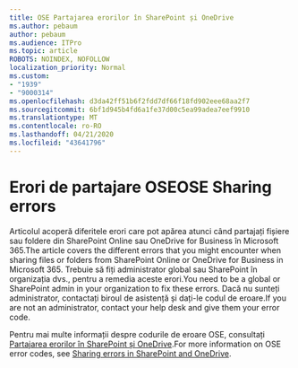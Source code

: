 ```yaml
---
title: OSE Partajarea erorilor în SharePoint și OneDrive
ms.author: pebaum
author: pebaum
ms.audience: ITPro
ms.topic: article
ROBOTS: NOINDEX, NOFOLLOW
localization_priority: Normal
ms.custom:
- "1939"
- "9000314"
ms.openlocfilehash: d3da42ff51b6f2fdd7df66f18fd902eee68aa2f7
ms.sourcegitcommit: 6bf1d945b4fd6a1fe37d00c5ea99adea7eef9910
ms.translationtype: MT
ms.contentlocale: ro-RO
ms.lasthandoff: 04/21/2020
ms.locfileid: "43641796"
---
```

# <a name="ose-sharing-errors"></a><span data-ttu-id="9738e-102">Erori de partajare OSE</span><span class="sxs-lookup"><span data-stu-id="9738e-102">OSE Sharing errors</span></span>

<span data-ttu-id="9738e-103">Articolul acoperă diferitele erori care pot apărea atunci când partajați fișiere sau foldere din SharePoint Online sau OneDrive for Business în Microsoft 365.</span><span class="sxs-lookup"><span data-stu-id="9738e-103">The article covers the different errors that you might encounter when sharing files or folders from SharePoint Online or OneDrive for Business in Microsoft 365.</span></span> <span data-ttu-id="9738e-104">Trebuie să fiți administrator global sau SharePoint în organizația dvs., pentru a remedia aceste erori.</span><span class="sxs-lookup"><span data-stu-id="9738e-104">You need to be a global or SharePoint admin in your organization to fix these errors.</span></span> <span data-ttu-id="9738e-105">Dacă nu sunteți administrator, contactați biroul de asistență și dați-le codul de eroare.</span><span class="sxs-lookup"><span data-stu-id="9738e-105">If you are not an administrator, contact your help desk and give them your error code.</span></span>

<span data-ttu-id="9738e-106">Pentru mai multe informații despre codurile de eroare OSE, consultați [Partajarea erorilor în SharePoint și OneDrive](https://docs.microsoft.com/sharepoint/sharepoint-onedrive-error-message).</span><span class="sxs-lookup"><span data-stu-id="9738e-106">For more information on OSE error codes, see [Sharing errors in SharePoint and OneDrive](https://docs.microsoft.com/sharepoint/sharepoint-onedrive-error-message).</span></span>
